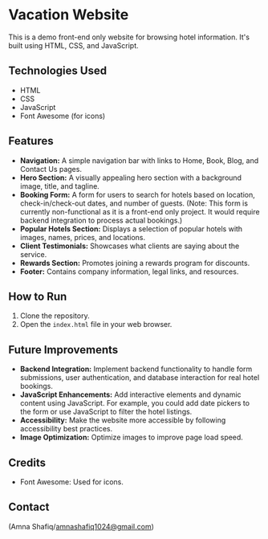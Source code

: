 # Vacation Website

This is a demo front-end only website for browsing hotel information. It's built using HTML, CSS, and JavaScript.

## Technologies Used

*   HTML
*   CSS
*   JavaScript
*   Font Awesome (for icons)

## Features

*   **Navigation:**  A simple navigation bar with links to Home, Book, Blog, and Contact Us pages.
*   **Hero Section:** A visually appealing hero section with a background image, title, and tagline.
*   **Booking Form:** A form for users to search for hotels based on location, check-in/check-out dates, and number of guests.  (Note: This form is currently non-functional as it is a front-end only project.  It would require backend integration to process actual bookings.)
*   **Popular Hotels Section:** Displays a selection of popular hotels with images, names, prices, and locations.
*   **Client Testimonials:** Showcases what clients are saying about the service.
*   **Rewards Section:**  Promotes joining a rewards program for discounts.
*   **Footer:** Contains company information, legal links, and resources.


## How to Run

1.  Clone the repository.
2.  Open the `index.html` file in your web browser.

## Future Improvements

*   **Backend Integration:** Implement backend functionality to handle form submissions, user authentication, and database interaction for real hotel bookings.
*   **JavaScript Enhancements:** Add interactive elements and dynamic content using JavaScript.  For example, you could add date pickers to the form or use JavaScript to filter the hotel listings.
*   **Accessibility:**  Make the website more accessible by following accessibility best practices.
*   **Image Optimization:** Optimize images to improve page load speed.

## Credits

*   Font Awesome: Used for icons.

## Contact

(Amna Shafiq/amnashafiq1024@gmail.com)
